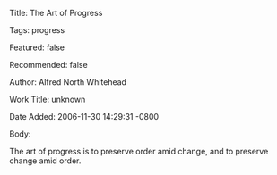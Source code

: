 Title:  The Art of Progress

Tags:   progress

Featured: false

Recommended: false

Author: Alfred North Whitehead

Work Title: unknown

Date Added: 2006-11-30 14:29:31 -0800

Body:

The art of progress is to preserve order amid change, and to preserve change amid order.

